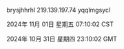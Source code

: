 brysjhhrhl 219.139.197.74 yqqlmgsycl

2024年 11月 01日 星期五 07:10:02 CST

2024年 10月 31日 星期四 23:10:02 GMT
